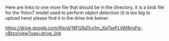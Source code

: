 Here are links to one more file that should be in the directory, it is a blob file for the Yolov7 model used to perform object detection (it is too big to upload here) please find it in the drive link below:

https://drive.google.com/file/d/18FG9aTco1m_Xq7seFLVAf8nxFg-vBtzv/view?usp=drive_link
